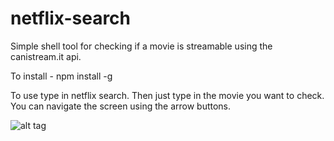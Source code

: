 # netflix-search
Simple shell tool for checking if a movie is streamable using the canistream.it api.


To install - npm install -g

To use type in netflix search. Then just type in the movie you want to check.
You can navigate the screen using the arrow buttons.


![alt tag](https://raw.github.com/farrelke/farrelke/netflix-search/master/screencast.gif)
